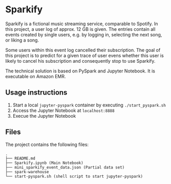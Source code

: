 # Sparkify

Sparkify is a fictional music streaming service, comparable to Spotify. In this project, a user log of approx. 12 GB is given. The entries contain all events created by single users, e.g. by logging in, selecting the next song, or liking a song. 

Some users within this event log cancelled their subscription. The goal of this project is to predict for a given trace of user evens whether this user is likely to cancel his subscription and consequently stop to use Sparkify.

The technical solution is based on PySpark and Jupyter Notebook. It is executable on Amazon EMR.

## Usage instructions

1. Start a local `jupyter-pyspark` container by executing `./start_pyspark.sh`
2. Access the Jupyter Notebook at `localhost:8888`
3. Execue the Jupyter Notebook 

## Files

The project contains the following files:
```
.
├── README.md
├── Sparkify.ipynb (Main Notebook)
├── mini_sparkify_event_data.json (Partial data set)
├── spark-warehouse
└── start-pyspark.sh (shell script to start jupyter-pyspark)
```
